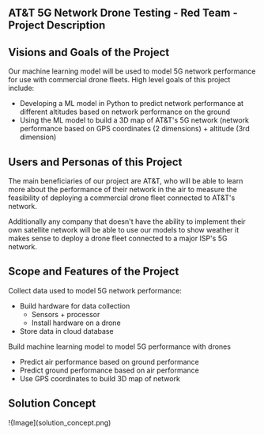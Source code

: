 ## AT&T 5G Network Drone Testing  - Red Team - Project Description

## Visions and Goals of the Project

Our machine learning model will be used to model 5G network performance for use with commercial drone fleets. High level goals of this project include:

  - Developing a ML model in Python to predict network performance at different altitudes based on network performance on the ground
  - Using the ML model to build a 3D map of AT&T's 5G network (network performance based on GPS coordinates (2 dimensions) + altitude (3rd dimension)

## Users and Personas of this Project

The main beneficiaries of our project are AT&T, who will be able to learn more about the performance of their network in the air to measure the feasibility of deploying a commercial drone fleet connected to AT&T's network.

Additionally any company that doesn't have the ability to implement their own satellite network will be able to use our models to show weather it makes sense to deploy a drone fleet connected to a major ISP's 5G network.

## Scope and Features of the Project

  Collect data used to model 5G network performance:
  
  - Build hardware for data collection
    - Sensors + processor
    - Install hardware on a drone
  - Store data in cloud database
  
  Build machine learning model to model 5G performance with drones
  
  - Predict air performance based on ground performance
  - Predict ground performance based on air performance
  - Use GPS coordinates to build 3D map of network
 
## Solution Concept

!{Image](solution_concept.png)

